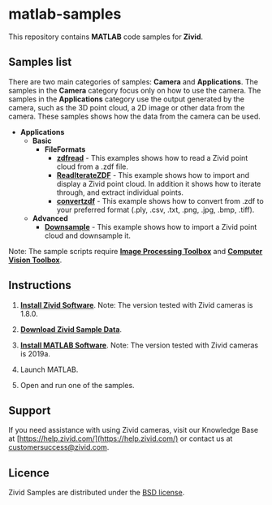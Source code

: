 # matlab-samples

This repository contains **MATLAB** code samples for **Zivid**.

## Samples list

There are two main categories of samples: **Camera** and **Applications**. The samples in the **Camera** category focus only on how to use the camera. The samples in the **Applications** category use the output generated by the camera, such as the 3D point cloud, a 2D image or other data from the camera. These samples shows how the data from the camera can be used.

- **Applications**
  - **Basic**
    - **FileFormats**
      - [**zdfread**][zdfread-url] - This examples shows how to read a Zivid point cloud from a .zdf file.
      - [**ReadIterateZDF**][ReadIterateZDF-url] - This example shows how to import and display a Zivid point cloud. In addition it shows how to iterate through, and extract individual points.
      - [**convertzdf**][convertzdf-url] - This example shows how to convert from .zdf to your preferred format (.ply, .csv, .txt, .png, .jpg, .bmp, .tiff).
  - **Advanced**
    - [**Downsample**][Downsample-url]  - This example shows how to import a Zivid point cloud and downsample it.

Note: The sample scripts require [**Image Processing Toolbox**](https://se.mathworks.com/products/image.html) and [**Computer Vision Toolbox**](https://se.mathworks.com/products/computer-vision.html).

## Instructions

1. [**Install Zivid Software**](https://www.zivid.com/downloads).
Note: The version tested with Zivid cameras is 1.8.0.

3. [**Download Zivid Sample Data**](https://zivid.atlassian.net/wiki/spaces/ZividKB/pages/edit-v2/450363393?draftShareId=2fd72323-1c01-4acb-8016-ed74206c4edb).

4. [**Install MATLAB Software**](https://se.mathworks.com/products/matlab.html).
Note: The version tested with Zivid cameras is 2019a.

5. Launch MATLAB.

6. Open and run one of the samples.

## Support
If you need assistance with using Zivid cameras, visit our Knowledge Base at [https://help.zivid.com/](https://help.zivid.com/) or contact us at [customersuccess@zivid.com](mailto:customersuccess@zivid.com).

## Licence
Zivid Samples are distributed under the [BSD license](https://github.com/zivid/matlab-samples/blob/master/LICENSE).

[Downsample-url]: source/Applications/Advanced/Downsample.m
[ReadIterateZDF-url]: source/Applications/Basic/FileFormats/ReadIterateZDF.m
[convertzdf-url]: source/Applications/Basic/FileFormats/convertzdf.m
[zdfread-url]: source/Applications/Basic/FileFormats/zdfread.m
